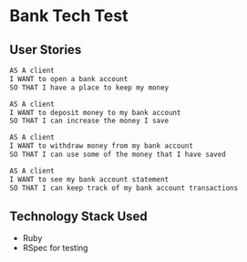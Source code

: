 # Bank Tech Test

## User Stories

```sh
AS A client
I WANT to open a bank account
SO THAT I have a place to keep my money

AS A client
I WANT to deposit money to my bank account
SO THAT I can increase the money I save

AS A client
I WANT to withdraw money from my bank account
SO THAT I can use some of the money that I have saved

AS A client
I WANT to see my bank account statement
SO THAT I can keep track of my bank account transactions
```
## Technology Stack Used
- Ruby
- RSpec for testing
